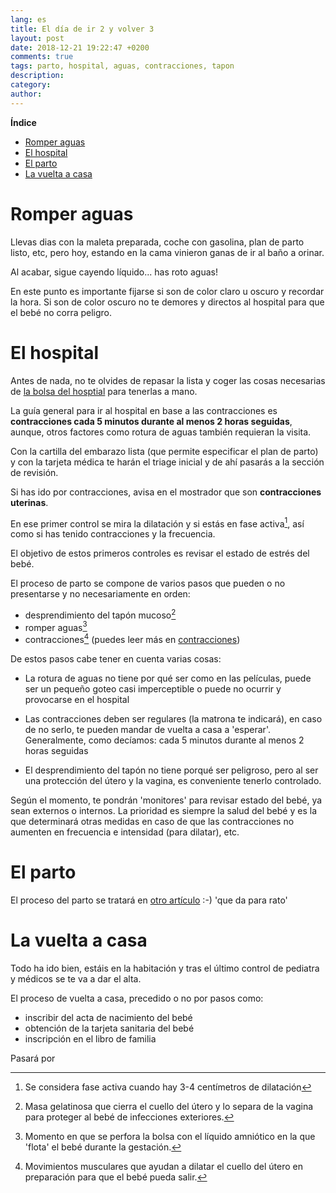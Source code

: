 ```yaml
---
lang: es
title: El día de ir 2 y volver 3
layout: post
date: 2018-12-21 19:22:47 +0200
comments: true
tags: parto, hospital, aguas, contracciones, tapon
description:
category:
author:
---
```


**Índice**
<!-- TOC depthFrom:1 insertAnchor:true orderedList:true -->

- [Romper aguas](#romper-aguas)
- [El hospital](#el-hospital)
- [El parto](#el-parto)
- [La vuelta a casa](#la-vuelta-a-casa)

<!-- /TOC -->

<a id="markdown-romper-aguas" name="romper-aguas"></a>
# Romper aguas
Llevas dias con la maleta preparada, coche con gasolina, plan de parto listo, etc, pero hoy, estando en la cama vinieron ganas de ir al baño a orinar.

Al acabar, sigue cayendo líquido... has roto aguas!

En este punto es importante fijarse si son de color claro u oscuro y recordar la hora. Si son de color oscuro no te demores y directos al hospital para que el bebé no corra peligro.

<a id="markdown-el-hospital" name="el-hospital"></a>
# El hospital

Antes de nada, no te olvides de repasar la lista y coger las cosas necesarias de [la bolsa del hosptial](maleta.markdown) para tenerlas a mano.

La guía general para ir al hospital en base a las contracciones es **contracciones cada 5 minutos durante al menos 2 horas seguidas**, aunque, otros factores como rotura de aguas también requieran la visita.

Con la cartilla del embarazo lista (que permite especificar el plan de parto) y con la tarjeta médica te harán el triage inicial y de ahí pasarás a la sección de revisión.


Si has ido por contracciones, avisa en el mostrador que son **contracciones uterinas**.

En ese primer control se mira la dilatación y si estás en fase activa[^activa], así como si has tenido contracciones y la frecuencia.

El objetivo de estos primeros controles es revisar el estado de estrés del bebé.

[^activa]: Se considera fase activa cuando hay 3-4 centímetros de dilatación

El proceso de parto se compone de varios pasos que pueden o no presentarse y no necesariamente en orden:

- desprendimiento del tapón mucoso[^taponmucoso]
- romper aguas[^romperaguas]
- contracciones[^contracciones] (puedes leer más en [contracciones](contracciones.markdown))

[^taponmucoso]: Masa gelatinosa que cierra el cuello del útero y lo separa de la vagina para proteger al bebé de infecciones exteriores.

[^romperaguas]: Momento en que se perfora la bolsa con el líquido amniótico en la que 'flota' el bebé durante la gestación.

[^contracciones]: Movimientos musculares que ayudan a dilatar el cuello del útero en preparación para que el bebé pueda salir.

De estos pasos cabe tener en cuenta varias cosas:

- La rotura de aguas no tiene por qué ser como en las películas, puede ser un pequeño goteo casi imperceptible o puede no ocurrir y provocarse en el hospital

- Las contracciones deben ser regulares (la matrona te indicará), en caso de no serlo, te pueden mandar de vuelta a casa a 'esperar'. Generalmente, como decíamos: cada 5 minutos durante al menos 2 horas seguidas

- El desprendimiento del tapón no tiene porqué ser peligroso, pero al ser una protección del útero y la vagina, es conveniente tenerlo controlado.

Según el momento, te pondrán 'monitores' para revisar estado del bebé, ya sean externos o internos. La prioridad es siempre la salud del bebé y es la que determinará otras medidas en caso de que las contracciones no aumenten en frecuencia e intensidad (para dilatar), etc.

<a id="markdown-el-parto" name="el-parto"></a>
# El parto
El proceso del parto se tratará en [otro artículo](parto.markdown) :-) 'que da para rato'

<a id="markdown-la-vuelta-a-casa" name="la-vuelta-a-casa"></a>
# La vuelta a casa

Todo ha ido bien, estáis en la habitación y tras el último control de pediatra y médicos se te va a dar el alta.

El proceso de vuelta a casa, precedido o no por pasos como:
- inscribir del acta de nacimiento del bebé
- obtención de la tarjeta sanitaria del bebé
- inscripción en el libro de familia

Pasará por